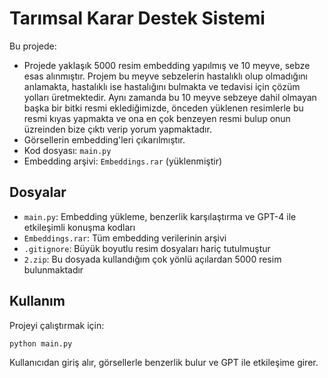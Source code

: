 # Tarımsal Karar Destek Sistemi

Bu projede:

- Projede yaklaşık 5000 resim embedding yapılmış ve 10 meyve, sebze esas alınmıştır. Projem bu meyve sebzelerin hastalıklı olup olmadığını anlamakta, hastalıklı ise hastalığını bulmakta ve tedavisi için çözüm yolları üretmektedir. Aynı zamanda bu 10 meyve sebzeye dahil olmayan başka bir bitki resmi eklediğimizde, önceden yüklenen resimlerle bu resmi kıyas yapmakta ve ona en çok benzeyen resmi bulup onun üzreinden bize çıktı verip yorum yapmaktadır.
- Görsellerin embedding'leri çıkarılmıştır.
- Kod dosyası: `main.py`
- Embedding arşivi: `Embeddings.rar` (yüklenmiştir)

## Dosyalar

- `main.py`: Embedding yükleme, benzerlik karşılaştırma ve GPT-4 ile etkileşimli konuşma kodları
- `Embeddings.rar`: Tüm embedding verilerinin arşivi
- `.gitignore`: Büyük boyutlu resim dosyaları hariç tutulmuştur
- `2.zip`: Bu dosyada kullandığım çok yönlü açılardan 5000 resim bulunmaktadır

## Kullanım

Projeyi çalıştırmak için:

```bash
python main.py
```

Kullanıcıdan giriş alır, görsellerle benzerlik bulur ve GPT ile etkileşime girer.
